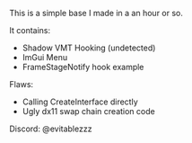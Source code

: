 This is a simple base I made in a an hour or so.

It contains:
- Shadow VMT Hooking (undetected)
- ImGui Menu
- FrameStageNotify hook example

Flaws:
- Calling CreateInterface directly
- Ugly dx11 swap chain creation code

Discord: @evitablezzz

